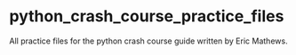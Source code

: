 # python_crash_course_practice_files
All practice files for the python crash course guide written by Eric Mathews. 

